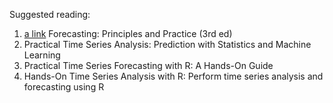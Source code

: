 Suggested reading:

1. [a link](https://otexts.com/fpp3) Forecasting: Principles and Practice (3rd ed)
2. Practical Time Series Analysis: Prediction with Statistics and Machine Learning
3. Practical Time Series Forecasting with R: A Hands-On Guide
4. Hands-On Time Series Analysis with R: Perform time series analysis and forecasting using R
